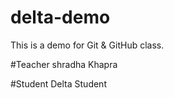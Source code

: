 # delta-demo
This is a demo for Git &amp; GitHub class.

#Teacher
shradha Khapra

#Student
Delta Student